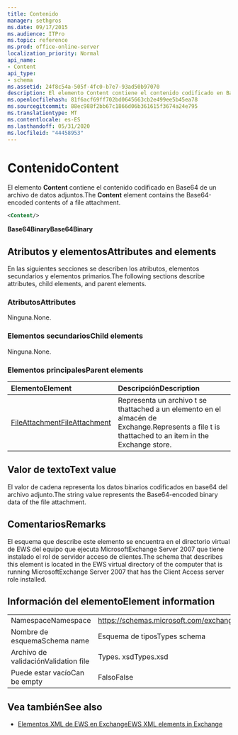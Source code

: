 ```yaml
---
title: Contenido
manager: sethgros
ms.date: 09/17/2015
ms.audience: ITPro
ms.topic: reference
ms.prod: office-online-server
localization_priority: Normal
api_name:
- Content
api_type:
- schema
ms.assetid: 24f8c54a-505f-4fc0-b7e7-93ad50b97070
description: El elemento Content contiene el contenido codificado en Base64 de un archivo de datos adjuntos.
ms.openlocfilehash: 81f6acf69ff702bd0645663cb2e499ee5b45ea78
ms.sourcegitcommit: 88ec988f2bb67c1866d06b361615f3674a24e795
ms.translationtype: MT
ms.contentlocale: es-ES
ms.lasthandoff: 05/31/2020
ms.locfileid: "44458953"
---
```

# <a name="content"></a><span data-ttu-id="e89a5-103">Contenido</span><span class="sxs-lookup"><span data-stu-id="e89a5-103">Content</span></span>

<span data-ttu-id="e89a5-104">El elemento **Content** contiene el contenido codificado en Base64 de un archivo de datos adjuntos.</span><span class="sxs-lookup"><span data-stu-id="e89a5-104">The **Content** element contains the Base64-encoded contents of a file attachment.</span></span> 
  
```xml
<Content/>
```

 <span data-ttu-id="e89a5-105">**Base64Binary**</span><span class="sxs-lookup"><span data-stu-id="e89a5-105">**Base64Binary**</span></span>
## <a name="attributes-and-elements"></a><span data-ttu-id="e89a5-106">Atributos y elementos</span><span class="sxs-lookup"><span data-stu-id="e89a5-106">Attributes and elements</span></span>

<span data-ttu-id="e89a5-107">En las siguientes secciones se describen los atributos, elementos secundarios y elementos primarios.</span><span class="sxs-lookup"><span data-stu-id="e89a5-107">The following sections describe attributes, child elements, and parent elements.</span></span>
  
### <a name="attributes"></a><span data-ttu-id="e89a5-108">Atributos</span><span class="sxs-lookup"><span data-stu-id="e89a5-108">Attributes</span></span>

<span data-ttu-id="e89a5-109">Ninguna.</span><span class="sxs-lookup"><span data-stu-id="e89a5-109">None.</span></span>
  
### <a name="child-elements"></a><span data-ttu-id="e89a5-110">Elementos secundarios</span><span class="sxs-lookup"><span data-stu-id="e89a5-110">Child elements</span></span>

<span data-ttu-id="e89a5-111">Ninguna.</span><span class="sxs-lookup"><span data-stu-id="e89a5-111">None.</span></span>
  
### <a name="parent-elements"></a><span data-ttu-id="e89a5-112">Elementos principales</span><span class="sxs-lookup"><span data-stu-id="e89a5-112">Parent elements</span></span>

|<span data-ttu-id="e89a5-113">**Elemento**</span><span class="sxs-lookup"><span data-stu-id="e89a5-113">**Element**</span></span>|<span data-ttu-id="e89a5-114">**Descripción**</span><span class="sxs-lookup"><span data-stu-id="e89a5-114">**Description**</span></span>|
|:-----|:-----|
|[<span data-ttu-id="e89a5-115">FileAttachment</span><span class="sxs-lookup"><span data-stu-id="e89a5-115">FileAttachment</span></span>](fileattachment.md) <br/> |<span data-ttu-id="e89a5-116">Representa un archivo t se thattached a un elemento en el almacén de Exchange.</span><span class="sxs-lookup"><span data-stu-id="e89a5-116">Represents a file t is thattached to an item in the Exchange store.</span></span>  <br/> |
   
## <a name="text-value"></a><span data-ttu-id="e89a5-117">Valor de texto</span><span class="sxs-lookup"><span data-stu-id="e89a5-117">Text value</span></span>

<span data-ttu-id="e89a5-118">El valor de cadena representa los datos binarios codificados en base64 del archivo adjunto.</span><span class="sxs-lookup"><span data-stu-id="e89a5-118">The string value represents the Base64-encoded binary data of the file attachment.</span></span>
  
## <a name="remarks"></a><span data-ttu-id="e89a5-119">Comentarios</span><span class="sxs-lookup"><span data-stu-id="e89a5-119">Remarks</span></span>

<span data-ttu-id="e89a5-120">El esquema que describe este elemento se encuentra en el directorio virtual de EWS del equipo que ejecuta MicrosoftExchange Server 2007 que tiene instalado el rol de servidor acceso de clientes.</span><span class="sxs-lookup"><span data-stu-id="e89a5-120">The schema that describes this element is located in the EWS virtual directory of the computer that is running MicrosoftExchange Server 2007 that has the Client Access server role installed.</span></span>
  
## <a name="element-information"></a><span data-ttu-id="e89a5-121">Información del elemento</span><span class="sxs-lookup"><span data-stu-id="e89a5-121">Element information</span></span>

|||
|:-----|:-----|
|<span data-ttu-id="e89a5-122">Namespace</span><span class="sxs-lookup"><span data-stu-id="e89a5-122">Namespace</span></span>  <br/> |https://schemas.microsoft.com/exchange/services/2006/types  <br/> |
|<span data-ttu-id="e89a5-123">Nombre de esquema</span><span class="sxs-lookup"><span data-stu-id="e89a5-123">Schema name</span></span>  <br/> |<span data-ttu-id="e89a5-124">Esquema de tipos</span><span class="sxs-lookup"><span data-stu-id="e89a5-124">Types schema</span></span>  <br/> |
|<span data-ttu-id="e89a5-125">Archivo de validación</span><span class="sxs-lookup"><span data-stu-id="e89a5-125">Validation file</span></span>  <br/> |<span data-ttu-id="e89a5-126">Types. xsd</span><span class="sxs-lookup"><span data-stu-id="e89a5-126">Types.xsd</span></span>  <br/> |
|<span data-ttu-id="e89a5-127">Puede estar vacío</span><span class="sxs-lookup"><span data-stu-id="e89a5-127">Can be empty</span></span>  <br/> |<span data-ttu-id="e89a5-128">Falso</span><span class="sxs-lookup"><span data-stu-id="e89a5-128">False</span></span>  <br/> |
   
## <a name="see-also"></a><span data-ttu-id="e89a5-129">Vea también</span><span class="sxs-lookup"><span data-stu-id="e89a5-129">See also</span></span>



- [<span data-ttu-id="e89a5-130">Elementos XML de EWS en Exchange</span><span class="sxs-lookup"><span data-stu-id="e89a5-130">EWS XML elements in Exchange</span></span>](ews-xml-elements-in-exchange.md)

